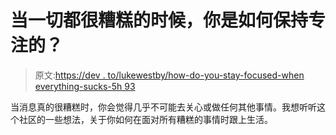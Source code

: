 # 当一切都很糟糕的时候，你是如何保持专注的？

> 原文:[https://dev . to/lukewestby/how-do-you-stay-focused-when everything-sucks-5h 93](https://dev.to/lukewestby/how-do-you-stay-focused-when-everything-sucks-5h93)

当消息真的很糟糕时，你会觉得几乎不可能去关心或做任何其他事情。我想听听这个社区的一些想法，关于你如何在面对所有糟糕的事情时跟上生活。
